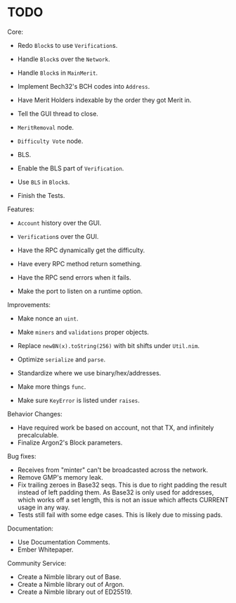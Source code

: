 # TODO

Core:
- Redo `Block`s to use `Verification`s.
- Handle `Block`s over the `Network`.
- Handle `Block`s in `MainMerit`.

- Implement Bech32's BCH codes into `Address`.
- Have Merit Holders indexable by the order they got Merit in.

- Tell the GUI thread to close.

- `MeritRemoval` node.
- `Difficulty Vote` node.

- BLS.
- Enable the BLS part of `Verification`.
- Use `BLS` in `Block`s.

- Finish the Tests.

Features:
- `Account` history over the GUI.
- `Verification`s over the GUI.

- Have the RPC dynamically get the difficulty.
- Have every RPC method return something.
- Have the RPC send errors when it fails.

- Make the port to listen on a runtime option.

Improvements:
- Make nonce an `uint`.
- Make `miners` and `validations` proper objects.

- Replace `newBN(x).toString(256)` with bit shifts under `Util.nim`.
- Optimize `serialize` and `parse`.

- Standardize where we use binary/hex/addresses.

- Make more things `func`.
- Make sure `KeyError` is listed under `raises`.

Behavior Changes:
- Have required work be based on account, not that TX, and infinitely precalculable.
- Finalize Argon2's Block parameters.

Bug fixes:
- Receives from "minter" can't be broadcasted across the network.
- Remove GMP's memory leak.
- Fix trailing zeroes in Base32 seqs. This is due to right padding the result instead of left padding them. As Base32 is only used for addresses, which works off a set length, this is not an issue which affects CURRENT usage in any way.
- Tests still fail with some edge cases. This is likely due to missing pads.

Documentation:
- Use Documentation Comments.
- Ember Whitepaper.

Community Service:
- Create a Nimble library out of Base.
- Create a Nimble library out of Argon.
- Create a Nimble library out of ED25519.
